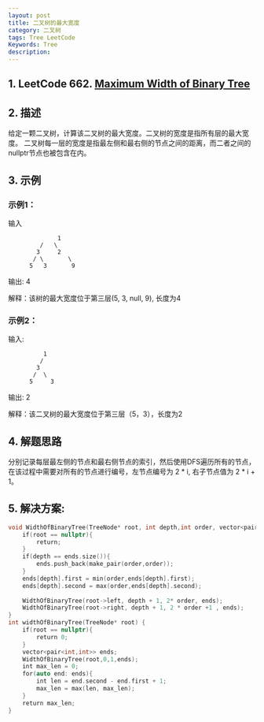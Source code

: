 ```yaml
---
layout: post
title: 二叉树的最大宽度
category: 二叉树
tags: Tree LeetCode
Keywords: Tree
description:
---
```

## 1. LeetCode 662. [Maximum Width of Binary Tree](https://leetcode.com/contest/leetcode-weekly-contest-46/problems/maximum-width-of-binary-tree/)
## 2. 描述
给定一颗二叉树，计算该二叉树的最大宽度。二叉树的宽度是指所有层的最大宽度。
二叉树每一层的宽度是指最左侧和最右侧的节点之间的距离，而二者之间的nullptr节点也被包含在内。
## 3. 示例
### 示例1：
输入
```
              1
         /   \
        3     2
       / \       \  
      5   3       9 
```
输出: 4

解释：该树的最大宽度位于第三层(5, 3, null, 9), 长度为4

### 示例2：
输入: 
```
          1
         /  
        3    
       /  \       
      5     3     
```
输出: 2

解释：该二叉树的最大宽度位于第三层（5，3），长度为2

## 4. 解题思路
分别记录每层最左侧的节点和最右侧节点的索引，然后使用DFS遍历所有的节点，在该过程中需要对所有的节点进行编号，左节点编号为 2 * i, 右子节点值为 2 * i + 1。
## 5. 解决方案:
``` c++
void WidthOfBinaryTree(TreeNode* root, int depth,int order, vector<pair<int,int>>& ends){
    if(root == nullptr){
        return;
    }
    if(depth == ends.size()){
        ends.push_back(make_pair(order,order));
    }
    ends[depth].first = min(order,ends[depth].first);
    ends[depth].second = max(order,ends[depth].second);
    
    WidthOfBinaryTree(root->left, depth + 1, 2* order, ends);
    WidthOfBinaryTree(root->right, depth + 1, 2 * order +1 , ends);
}
int widthOfBinaryTree(TreeNode* root) {
    if(root == nullptr){
        return 0;
    }
    vector<pair<int,int>> ends;
    WidthOfBinaryTree(root,0,1,ends);
    int max_len = 0;
    for(auto end: ends){
        int len = end.second - end.first + 1;
        max_len = max(len, max_len);
    }
    return max_len;
}
```